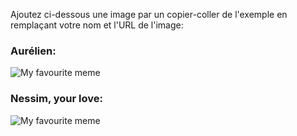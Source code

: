 Ajoutez ci-dessous une image par un copier-coller de l'exemple en remplaçant votre nom et l'URL de l'image:

### Aurélien: 
![My favourite meme](https://i.imgflip.com/1h7in3.jpg?a420648)

### Nessim, your love: 
![My favourite meme](https://www.dailydot.com/wp-content/uploads/022/bf/720f588a52d7e7b8.jpg)